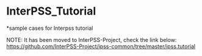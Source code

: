 InterPSS_Tutorial
=================

*sample cases for Interpss tutorial

NOTE: It has been moved to InterPSS-Project, check the link below:
https://github.com/InterPSS-Project/ipss-common/tree/master/ipss.tutorial
